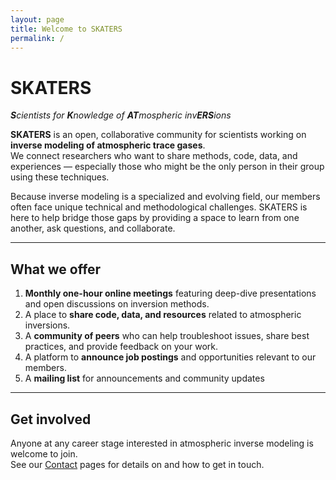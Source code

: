 ```yaml
---
layout: page
title: Welcome to SKATERS
permalink: /
---
```


# SKATERS
_**S**cientists for **K**nowledge of **AT**mospheric inv**ERS**ions_

**SKATERS** is an open, collaborative community for scientists working on **inverse modeling of atmospheric trace gases**.  
We connect researchers who want to share methods, code, data, and experiences — especially those who might be the only person in their group using these techniques.

Because inverse modeling is a specialized and evolving field, our members often face unique technical and methodological challenges. SKATERS is here to help bridge those gaps by providing a space to learn from one another, ask questions, and collaborate.


---

## What we offer
1. **Monthly one-hour online meetings** featuring deep-dive presentations and open discussions on inversion methods.
2. A place to **share code, data, and resources** related to atmospheric inversions.
3. A **community of peers** who can help troubleshoot issues, share best practices, and provide feedback on your work.
4. A platform to **announce job postings** and opportunities relevant to our members.
5. A **mailing list** for announcements and community updates

---

## Get involved
Anyone at any career stage interested in atmospheric inverse modeling is welcome to join.  
See our [Contact](/contact/) pages for details on and how to get in touch.